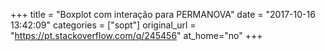 +++
title = "Boxplot com interação para PERMANOVA"
date = "2017-10-16 13:42:09"
categories = ["sopt"]
original_url = "https://pt.stackoverflow.com/q/245456"
at_home="no"
+++

